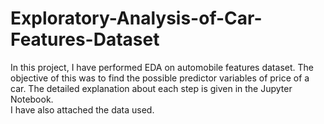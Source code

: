# Exploratory-Analysis-of-Car-Features-Dataset
In this project, I have performed EDA on automobile features dataset. The objective of this was to find the possible predictor variables of price of a car.
The detailed explanation about each step is given in the Jupyter Notebook.
<br>
I have also attached the data used.
